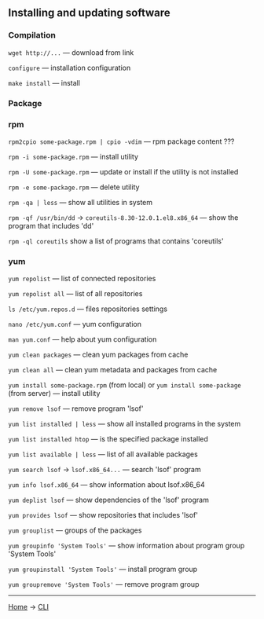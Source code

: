 ## Installing and updating software

### Compilation

`wget http://...` — download from link 

`configure` — installation configuration

`make install` — install

### Package

### rpm

`rpm2cpio some-package.rpm | cpio -vdim` — rpm package content ???

`rpm -i some-package.rpm` — install utility

`rpm -U some-package.rpm` — update or install if the utility is not installed

`rpm -e some-package.rpm` — delete utility

`rpm -qa | less` — show all utilities in system

`rpm -qf /usr/bin/dd` -> `coreutils-8.30-12.0.1.el8.x86_64` — show the program that includes 'dd'

`rpm -ql coreutils` show a list of programs that contains 'coreutils'

### yum 

`yum repolist` — list of connected repositories

`yum repolist all` — list of all repositories

`ls /etc/yum.repos.d` — files repositories settings

`nano /etc/yum.conf` — yum configuration

`man yum.conf` — help about yum configuration

`yum clean packages` — clean yum packages from cache

`yum clean all` — clean yum metadata and packages from cache

`yum install some-package.rpm` (from local) or `yum install some-package` (from server) — install utility

`yum remove lsof` — remove program 'lsof'

`yum list installed | less` — show all installed programs in the system

`yum list installed htop` — is the specified package installed

`yum list available | less` — list of all available packages

`yum search lsof` -> `lsof.x86_64...` — search 'lsof' program

`yum info lsof.x86_64` — show information about lsof.x86_64

`yum deplist lsof` — show dependencies of the 'lsof' program

`yum provides lsof` — show repositories that includes 'lsof'

`yum grouplist` — groups of the packages 

`yum groupinfo 'System Tools'` — show information about program group 'System Tools'

`yum groupinstall 'System Tools'` — install program group 

`yum groupremove 'System Tools'` — remove program group










---
[Home](../README.md) -> [CLI](cli.md)
